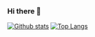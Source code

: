 ### Hi there 👋

<!--
**rsferreirawork/rsferreirawork** is a ✨ _special_ ✨ repository because its `README.md` (this file) appears on your GitHub profile.

Here are some ideas to get you started:

- 🔭 I’m currently working on ...
- 🌱 I’m currently learning ...
- 👯 I’m looking to collaborate on ...
- 🤔 I’m looking for help with ...
- 💬 Ask me about ...
- 📫 How to reach me: ...
- 😄 Pronouns: ...
- ⚡ Fun fact: ...
-->

[![Github stats](https://github-readme-stats.vercel.app/api?username=rsferreirawork&show_icons=true&layout=compact&theme=merko)](https://github.com/rsferreirawork/)
[![Top Langs](https://github-readme-stats.vercel.app/api/top-langs/?username=rsferreirawork&layout=compact&theme=merko)](https://github.com/rsferreirawork/github-readme-stats)
